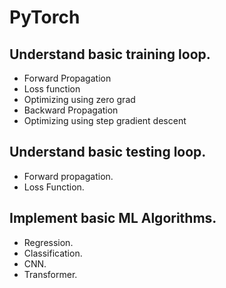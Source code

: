 # PyTorch
## Understand basic training loop.
* Forward Propagation
* Loss function
* Optimizing using zero grad
* Backward Propagation
* Optimizing using step gradient descent
## Understand basic testing loop.
* Forward propagation.
* Loss Function.
## Implement basic ML Algorithms.
* Regression.
* Classification.
* CNN.
* Transformer.